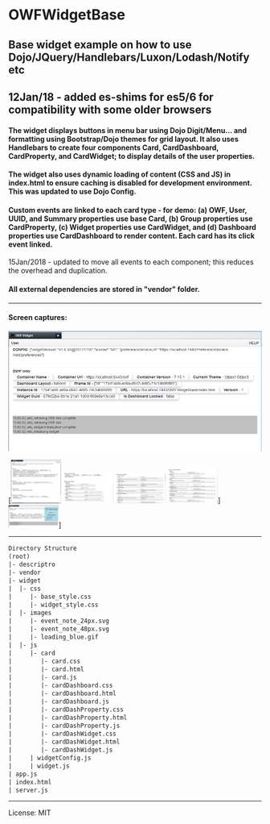 # OWFWidgetBase
## Base widget example on how to use Dojo/JQuery/Handlebars/Luxon/Lodash/Notify etc
## 12Jan/18 - added es-shims for es5/6 for compatibility with some older browsers

#### The widget displays buttons in menu bar using Dojo Digit/Menu... and formatting using Bootstrap/Dojo themes for grid layout.  It also uses Handlebars to create four components Card, CardDashboard, CardProperty, and CardWidget; to display details of the user properties.

#### The widget also uses dynamic loading of content (CSS and JS) in index.html to ensure caching is disabled for development environment.  This was updated to use Dojo Config.

#### Custom events are linked to each card type - for demo: (a) OWF, User, UUID, and Summary properties use base Card, (b) Group properties use CardProperty, (c) Widget properties use CardWidget, and (d) Dashboard properties use CardDashboard to render content.  Each card has its click event linked.
15Jan/2018 - updated to move all events to each component; this reduces the overhead and duplication.

#### All external dependencies are stored in "vendor" folder.
---
#### Screen captures:

![alt text][capture1]

[capture1]: https://github.com/ssdhaliwal/OWFWidgetBase3/blob/master/images/OWFWidgetBase3-1.PNG "Capture 1"

[<img src="https://github.com/ssdhaliwal/OWFWidgetBase3/blob/master/images/OWFWidgetBase3-2.PNG" alt="Capture 2" width="100px">
<img src="https://github.com/ssdhaliwal/OWFWidgetBase3/blob/master/images/OWFWidgetBase3-3.PNG" alt="Capture 3" width="100px">
<img src="https://github.com/ssdhaliwal/OWFWidgetBase3/blob/master/images/OWFWidgetBase3-4.PNG" alt="Capture 4" width="100px">
<img src="https://github.com/ssdhaliwal/OWFWidgetBase3/blob/master/images/OWFWidgetBase3-5.PNG" alt="Capture 5" width="100px">]
<img src="https://github.com/ssdhaliwal/OWFWidgetBase3/blob/master/images/OWFWidgetBase3-6.PNG" alt="Capture 6" width="100px">]

---
```
Directory Structure
(root)
|- descriptro
|- vendor
|- widget
|  |- css
|     |- base_style.css
|     |- widget_style.css
|  |- images
|     |- event_note_24px.svg
|     |- event_note_48px.svg
|     |- loading_blue.gif
|  |- js
|     |- card
|        |- card.css
|        |- card.html
|        |- card.js
|        |- cardDashboard.css
|        |- cardDashboard.html
|        |- cardDashboard.js
|        |- cardDashProperty.css
|        |- cardDashProperty.html
|        |- cardDashProperty.js
|        |- cardDashWidget.css
|        |- cardDashWidget.html
|        |- cardDashWidget.js
|     | widgetConfig.js
|     | widget.js
| app.js
| index.html
| server.js
```
---
 License: MIT
